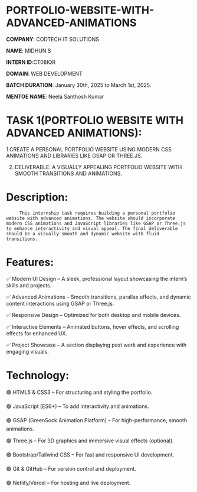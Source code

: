 # PORTFOLIO-WEBSITE-WITH-ADVANCED-ANIMATIONS

**COMPANY**: CODTECH IT SOLUTIONS

**NAME**: MIDHUN S

**INTERN ID**:CT08IQR
   
**DOMAIN**: WEB DEVELOPMENT
   
**BATCH DURATION**: January 30th, 2025 to March 1st, 2025.

**MENTOE NAME**: Neela Santhosh Kumar 



 # **TASK 1(PORTFOLIO WEBSITE WITH ADVANCED ANIMATIONS):**

1.CREATE A PERSONAL PORTFOLIO WEBSITE USING MODERN CSS ANIMATIONS AND LIBRARIES LIKE GSAP OR THREE.JS.


2. DELIVERABLE: A VISUALLY APPEALING PORTFOLIO WEBSITE WITH SMOOTH TRANSITIONS AND ANIMATIONS.



 # **Description**:
         This internship task requires building a personal portfolio website with advanced animations. The website should incorporate modern CSS animations and JavaScript libraries like GSAP or Three.js to enhance interactivity and visual appeal. The final deliverable should be a visually smooth and dynamic website with fluid transitions.


# **Features:**

✅ Modern UI Design – A sleek, professional layout showcasing the intern’s skills and projects.

✅ Advanced Animations – Smooth transitions, parallax effects, and dynamic content interactions using GSAP or Three.js.

✅ Responsive Design – Optimized for both desktop and mobile devices.

✅ Interactive Elements – Animated buttons, hover effects, and scrolling effects for enhanced UX.

✅ Project Showcase – A section displaying past work and experience with engaging visuals.


# **Technology:**

🟢 HTML5 & CSS3 – For structuring and styling the portfolio.

🟢 JavaScript (ES6+) – To add interactivity and animations.

🟢 GSAP (GreenSock Animation Platform) – For high-performance, smooth animations.

🟢 Three.js – For 3D graphics and immersive visual effects (optional).

🟢 Bootstrap/Tailwind CSS – For fast and responsive UI development.

🟢 Git & GitHub – For version control and deployment.

🟢 Netlify/Vercel – For hosting and live deployment.
